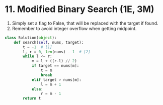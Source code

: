 # 11. Modified Binary Search \(1E, 3M\)

1. Simply set a flag to False, that will be replaced with the target if found. 
2. Remember to avoid integer overflow when getting midpoint. 

```python
class Solution(object):
    def search(self, nums, target):
        t = -1  # [1]
        l, r = 0, len(nums) - 1  # [2]
        while l <= r:
            m = l + ((r-l) // 2)
            if target == nums[m]:
                t = m
                break
            elif target > nums[m]:
                l = m + 1
            else:
                r = m - 1
        return t

```

